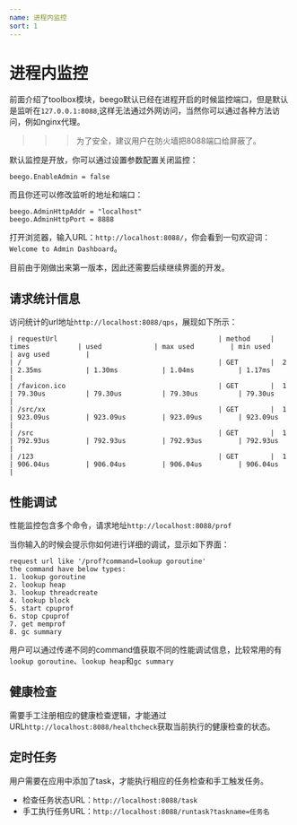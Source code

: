 ```yaml
---
name: 进程内监控
sort: 1
---
```


# 进程内监控
前面介绍了toolbox模块，beego默认已经在进程开启的时候监控端口，但是默认是监听在`127.0.0.1:8088`,这样无法通过外网访问，当然你可以通过各种方法访问，例如nginx代理。

>>>为了安全，建议用户在防火墙把8088端口给屏蔽了。

默认监控是开放，你可以通过设置参数配置关闭监控：

	beego.EnableAdmin = false
	
而且你还可以修改监听的地址和端口：

	beego.AdminHttpAddr = "localhost"
	beego.AdminHttpPort = 8888
	
打开浏览器，输入URL：`http://localhost:8088/`，你会看到一句欢迎词：`Welcome to Admin Dashboard`。

目前由于刚做出来第一版本，因此还需要后续继续界面的开发。
	
## 请求统计信息
访问统计的url地址`http://localhost:8088/qps`，展现如下所示：

	| requestUrl                                        | method     | times            | used             | max used         | min used         | avg used         |
	| /                                                 | GET        |  2               | 2.35ms           | 1.30ms           | 1.04ms           | 1.17ms           |
	| /favicon.ico                                      | GET        |  1               | 79.30us          | 79.30us          | 79.30us          | 79.30us          |
	| /src/xx                                           | GET        |  1               | 923.09us         | 923.09us         | 923.09us         | 923.09us         |
	| /src                                              | GET        |  1               | 792.93us         | 792.93us         | 792.93us         | 792.93us         |
	| /123                                              | GET        |  1               | 906.04us         | 906.04us         | 906.04us         | 906.04us         |

## 性能调试
性能监控包含多个命令，请求地址`http://localhost:8088/prof`

当你输入的时候会提示你如何进行详细的调试，显示如下界面：

	request url like '/prof?command=lookup goroutine'
	the command have below types:
	1. lookup goroutine
	2. lookup heap
	3. lookup threadcreate
	4. lookup block
	5. start cpuprof
	6. stop cpuprof
	7. get memprof
	8. gc summary

用户可以通过传递不同的command值获取不同的性能调试信息，比较常用的有`lookup goroutine`、`lookup heap`和`gc summary`

## 健康检查
需要手工注册相应的健康检查逻辑，才能通过URL`http://localhost:8088/healthcheck`获取当前执行的健康检查的状态。

## 定时任务
用户需要在应用中添加了task，才能执行相应的任务检查和手工触发任务。

- 检查任务状态URL：`http://localhost:8088/task`
- 手工执行任务URL：`http://localhost:8088/runtask?taskname=任务名`
